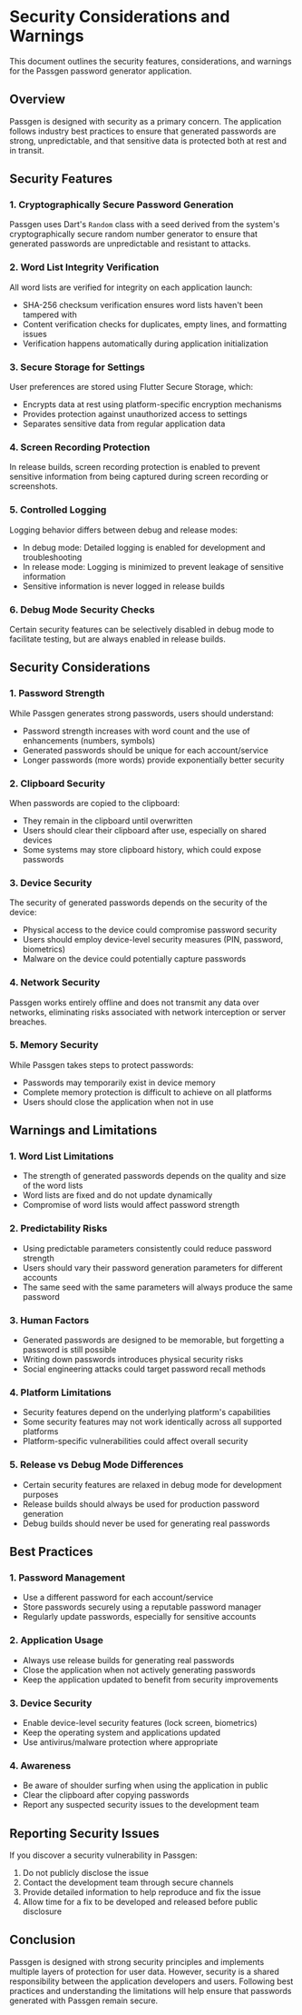 # Security Considerations and Warnings

This document outlines the security features, considerations, and warnings for the Passgen password generator application.

## Overview

Passgen is designed with security as a primary concern. The application follows industry best practices to ensure that generated passwords are strong, unpredictable, and that sensitive data is protected both at rest and in transit.

## Security Features

### 1. Cryptographically Secure Password Generation

Passgen uses Dart's `Random` class with a seed derived from the system's cryptographically secure random number generator to ensure that generated passwords are unpredictable and resistant to attacks.

### 2. Word List Integrity Verification

All word lists are verified for integrity on each application launch:
- SHA-256 checksum verification ensures word lists haven't been tampered with
- Content verification checks for duplicates, empty lines, and formatting issues
- Verification happens automatically during application initialization

### 3. Secure Storage for Settings

User preferences are stored using Flutter Secure Storage, which:
- Encrypts data at rest using platform-specific encryption mechanisms
- Provides protection against unauthorized access to settings
- Separates sensitive data from regular application data

### 4. Screen Recording Protection

In release builds, screen recording protection is enabled to prevent sensitive information from being captured during screen recording or screenshots.

### 5. Controlled Logging

Logging behavior differs between debug and release modes:
- In debug mode: Detailed logging is enabled for development and troubleshooting
- In release mode: Logging is minimized to prevent leakage of sensitive information
- Sensitive information is never logged in release builds

### 6. Debug Mode Security Checks

Certain security features can be selectively disabled in debug mode to facilitate testing, but are always enabled in release builds.

## Security Considerations

### 1. Password Strength

While Passgen generates strong passwords, users should understand:
- Password strength increases with word count and the use of enhancements (numbers, symbols)
- Generated passwords should be unique for each account/service
- Longer passwords (more words) provide exponentially better security

### 2. Clipboard Security

When passwords are copied to the clipboard:
- They remain in the clipboard until overwritten
- Users should clear their clipboard after use, especially on shared devices
- Some systems may store clipboard history, which could expose passwords

### 3. Device Security

The security of generated passwords depends on the security of the device:
- Physical access to the device could compromise password security
- Users should employ device-level security measures (PIN, password, biometrics)
- Malware on the device could potentially capture passwords

### 4. Network Security

Passgen works entirely offline and does not transmit any data over networks, eliminating risks associated with network interception or server breaches.

### 5. Memory Security

While Passgen takes steps to protect passwords:
- Passwords may temporarily exist in device memory
- Complete memory protection is difficult to achieve on all platforms
- Users should close the application when not in use

## Warnings and Limitations

### 1. Word List Limitations

- The strength of generated passwords depends on the quality and size of the word lists
- Word lists are fixed and do not update dynamically
- Compromise of word lists would affect password strength

### 2. Predictability Risks

- Using predictable parameters consistently could reduce password strength
- Users should vary their password generation parameters for different accounts
- The same seed with the same parameters will always produce the same password

### 3. Human Factors

- Generated passwords are designed to be memorable, but forgetting a password is still possible
- Writing down passwords introduces physical security risks
- Social engineering attacks could target password recall methods

### 4. Platform Limitations

- Security features depend on the underlying platform's capabilities
- Some security features may not work identically across all supported platforms
- Platform-specific vulnerabilities could affect overall security

### 5. Release vs Debug Mode Differences

- Certain security features are relaxed in debug mode for development purposes
- Release builds should always be used for production password generation
- Debug builds should never be used for generating real passwords

## Best Practices

### 1. Password Management

- Use a different password for each account/service
- Store passwords securely using a reputable password manager
- Regularly update passwords, especially for sensitive accounts

### 2. Application Usage

- Always use release builds for generating real passwords
- Close the application when not actively generating passwords
- Keep the application updated to benefit from security improvements

### 3. Device Security

- Enable device-level security features (lock screen, biometrics)
- Keep the operating system and applications updated
- Use antivirus/malware protection where appropriate

### 4. Awareness

- Be aware of shoulder surfing when using the application in public
- Clear the clipboard after copying passwords
- Report any suspected security issues to the development team

## Reporting Security Issues

If you discover a security vulnerability in Passgen:
1. Do not publicly disclose the issue
2. Contact the development team through secure channels
3. Provide detailed information to help reproduce and fix the issue
4. Allow time for a fix to be developed and released before public disclosure

## Conclusion

Passgen is designed with strong security principles and implements multiple layers of protection for user data. However, security is a shared responsibility between the application developers and users. Following best practices and understanding the limitations will help ensure that passwords generated with Passgen remain secure.